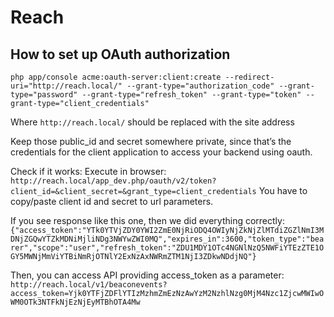Reach
========================


How to set up OAuth authorization
--------------
```php app/console acme:oauth-server:client:create --redirect-uri="http://reach.local/" --grant-type="authorization_code" --grant-type="password" --grant-type="refresh_token" --grant-type="token" --grant-type="client_credentials"```

Where ```http://reach.local/``` should be replaced with the site address

Keep those public_id and secret somewhere private, since that’s the credentials for the client application to access your backend using oauth.

Check if it works: 
    Execute in browser: ```http://reach.local/app_dev.php/oauth/v2/token?client_id=&client_secret=&grant_type=client_credentials``` You have to copy/paste client id and secret to url parameters. 
    
If you see response like this one, then we did everything correctly: ```{"access_token":"YTk0YTVjZDY0YWI2ZmE0NjRiODQ4OWIyNjZkNjZlMTdiZGZlNmI3MDNjZGQwYTZkMDNiMjliNDg3NWYwZWI0MQ","expires_in":3600,"token_type":"bearer","scope":"user","refresh_token":"ZDU1MDY1OTc4NGNlNzQ5NWFiYTEzZTE1OGY5MWNjMmViYTBiNmRjOTNlY2ExNzAxNWRmZTM1NjI3ZDkwNDdjNQ"}```

Then, you can access API providing access_token as a parameter: ```http://reach.local/v1/beaconevents?access_token=Yjk0YTFjZDFlYTIzMzhmZmEzNzAwYzM2NzhlNzg0MjM4Nzc1ZjcwMWIwOWM0OTk3NTFkNjEzNjEyMTBhOTA4Mw```
